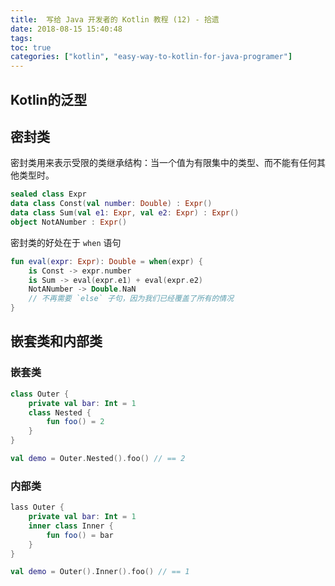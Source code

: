 ```yaml
---
title:  写给 Java 开发者的 Kotlin 教程 (12) - 拾遗
date: 2018-08-15 15:40:48
tags:
toc: true
categories: ["kotlin", "easy-way-to-kotlin-for-java-programer"]
---
```

## Kotlin的泛型

## 密封类
密封类用来表示受限的类继承结构：当一个值为有限集中的类型、而不能有任何其他类型时。
```kotlin
sealed class Expr
data class Const(val number: Double) : Expr()
data class Sum(val e1: Expr, val e2: Expr) : Expr()
object NotANumber : Expr()
```
密封类的好处在于 `when` 语句
```kotlin
fun eval(expr: Expr): Double = when(expr) {
    is Const -> expr.number
    is Sum -> eval(expr.e1) + eval(expr.e2)
    NotANumber -> Double.NaN
    // 不再需要 `else` 子句，因为我们已经覆盖了所有的情况
}
```
## 嵌套类和内部类
### 嵌套类
```kotlin
class Outer {
    private val bar: Int = 1
    class Nested {
        fun foo() = 2
    }
}

val demo = Outer.Nested().foo() // == 2
```

### 内部类
```kotlin
lass Outer {
    private val bar: Int = 1
    inner class Inner {
        fun foo() = bar
    }
}

val demo = Outer().Inner().foo() // == 1
```

